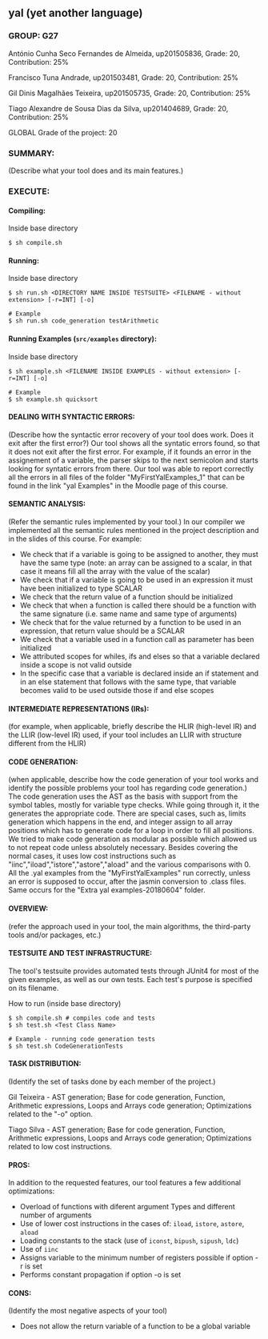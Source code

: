 ## yal (yet another language)

### GROUP: G27

António Cunha Seco Fernandes de Almeida, up201505836, Grade: 20, Contribution: 25%

Francisco Tuna Andrade, up201503481, Grade: 20, Contribution: 25%
  
Gil Dinis Magalhães Teixeira, up201505735, Grade: 20, Contribution: 25%

Tiago Alexandre de Sousa Dias da Silva, up201404689, Grade: 20, Contribution: 25%

GLOBAL Grade of the project: 20

### SUMMARY: 
(Describe what your tool does and its main features.)

### EXECUTE: 

#### Compiling:
Inside base directory
```
$ sh compile.sh
```

#### Running:
Inside base directory
```
$ sh run.sh <DIRECTORY NAME INSIDE TESTSUITE> <FILENAME - without extension> [-r=INT] [-o]

# Example
$ sh run.sh code_generation testArithmetic
```

#### Running Examples (`src/examples` directory):
Inside base directory
```
$ sh example.sh <FILENAME INSIDE EXAMPLES - without extension> [-r=INT] [-o]

# Example
$ sh example.sh quicksort
```

#### DEALING WITH SYNTACTIC ERRORS: 
(Describe how the syntactic error recovery of your tool does work. Does it exit after the first error?)
Our tool shows all the syntatic errors found, so that it does not exit after the first error. For example, if it founds an error in the assignement of a variable, the parser skips to the next semicolon and starts looking for syntatic errors from there. Our tool was able to report correctly all the errors in all files of the folder "MyFirstYalExamples_1" that can be found in the link "yal Examples" in the Moodle page of this course.

 

#### SEMANTIC ANALYSIS: 
(Refer the semantic rules implemented by your tool.)
In our compiler we implemented all the semantic rules mentioned in the project description and in the slides of this course. For example:
- We check that if a variable is going to be assigned to another, they must have the same type (note: an array can be assigned to a scalar, in that case it means fill all the array with the value of the scalar)
- We check that if a variable is going to be used in an expression it must have been initialized to type SCALAR
- We check that the return value of a function should be initialized
- We check that when a function is called there should be a function with the same signature (i.e. same name and same type of arguments)
- We check that for the value returned by a function to be used in an expression, that return value should be a SCALAR 
- We check that a variable used in a function call as parameter has been initialized
- We attributed scopes for whiles, ifs and elses so that a variable declared inside a scope is not valid outside
- In the specific case that a variable is declared inside an if statement and in an else statement that follows with the same type, that variable becomes valid to be used outside those if and else scopes  


 

#### INTERMEDIATE REPRESENTATIONS (IRs): 
(for example, when applicable, briefly describe the HLIR (high-level IR) and the LLIR (low-level IR) used, if your tool includes an LLIR with structure different from the HLIR)

 

#### CODE GENERATION:
(when applicable, describe how the code generation of your tool works and identify the possible problems your tool has regarding code generation.)
The code generation uses the AST as the basis with support from the symbol tables, mostly for variable type checks. While going through it, it the generates the appropriate code. There are special cases, such as, limits generation which happens in the end, and integer assign to all array positions which has to generate code for a loop in order to fill all positions. We tried to make code generation as modular as possible which allowed us to not repeat code unless absolutely necessary. Besides covering the normal cases, it uses low cost instructions such as "iinc","iload","istore","astore","aload" and the various comparisons with 0. All the .yal examples from the "MyFirstYalExamples" run correctly, unless an error is supposed to occur, after the jasmin conversion to .class files. Same occurs for the "Extra yal examples-20180604" folder.

 

#### OVERVIEW: 
(refer the approach used in your tool, the main algorithms, the third-party tools and/or packages, etc.)


 

#### TESTSUITE AND TEST INFRASTRUCTURE: 

The tool's testsuite provides automated tests through JUnit4 for most of the given examples, as well as our own tests. Each test's purpose is specified on its filename. 

How to run (inside base directory)
```
$ sh compile.sh # compiles code and tests
$ sh test.sh <Test Class Name>

# Example - running code generation tests
$ sh test.sh CodeGenerationTests
```
 
#### TASK DISTRIBUTION: 
(Identify the set of tasks done by each member of the project.)

Gil Teixeira - AST generation; Base for code generation, Function, Arithmetic expressions, Loops and Arrays code generation; Optimizations related to the "-o" option.

Tiago Silva - AST generation; Base for code generation, Function, Arithmetic expressions, Loops and Arrays code generation; Optimizations related to low cost instructions.

 

#### PROS:

In addition to the requested features, our tool features a few additional optimizations:

  - Overload of functions with diferent argument Types and different number of arguments 
  - Use of lower cost instructions in the cases of: `iload`, `istore`, `astore`, `aload`
  - Loading constants to the stack (use of `iconst`, `bipush`, `sipush`, `ldc`)
  - Use of `iinc`
  - Assigns variable to the minimum number of registers possible if option -r is set
  - Performs constant propagation if option -o is set

#### CONS: 
(Identify the most negative aspects of your tool)
   - Does not allow the return variable of a function to be a global variable
